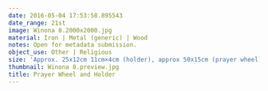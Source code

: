 ```yaml
---
date: 2016-05-04 17:53:58.895543
date_range: 21st
image: Winona 8.2000x2000.jpg
material: Iron | Metal (generic) | Wood
notes: Open for metadata submission.
object_use: Other | Religious
size: 'Approx. 25x12cm 11cm×4cm (holder), approx 50x15cm (prayer wheel) '
thumbnail: Winona 8.preview.jpg
title: Prayer Wheel and Holder
---
```


